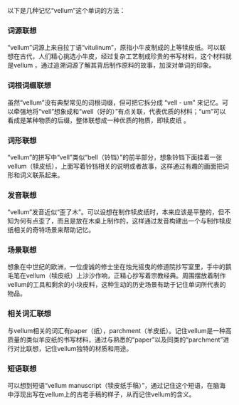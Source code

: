 以下是几种记忆“vellum”这个单词的方法：

### 词源联想
“vellum”词源上来自拉丁语“vitulinum”，原指小牛皮制成的上等犊皮纸。可以联想在古代，人们精心挑选小牛皮，经过复杂工艺制成珍贵的书写材料，这个材料就是vellum ，通过追溯词源了解其背后制作原料的故事，加深对单词的印象。

### 词根词缀联想
虽然“vellum”没有典型常见的词根词缀，但可把它拆分成 “vell - um” 来记忆。可以牵强地将“vell”想象成和“well（好的）”有点关联，代表优质的材料；“um”可以看成是某种物质的后缀，整体联想成一种优质的物质，即犊皮纸 。

### 词形联想
“vellum”的拼写中“vell”类似“bell（铃铛）”的前半部分，想象铃铛下面挂着一张vellum（犊皮纸），上面写着铃铛相关的说明或者故事，这样通过有趣的画面把词形和词义联系起来。

### 发音联想
“vellum”发音近似“歪了木”。可以设想在制作犊皮纸时，本来应该是平整的，但不知为何有点歪了，而且是放在木桌上制作的，这样通过发音构建出一个与制作犊皮纸相关的奇特场景来帮助记忆。

### 场景联想
想象在中世纪的欧洲，一位虔诚的修士坐在烛光摇曳的修道院抄写室里，手中的鹅毛笔在vellum（犊皮纸）上沙沙作响，正精心抄写着宗教经典。周围摆放着制作vellum的工具和剩余的小块皮料，这种生动的历史场景有助于记住单词所代表的物品。

### 相关词汇联想
与vellum相关的词汇有paper（纸），parchment（羊皮纸）。记住vellum是一种高质量的类似羊皮纸的书写材料，通过与熟悉的“paper”以及同类的“parchment”进行对比联想，记住vellum独特的材质和用途。

### 短语联想
可以想到短语“vellum manuscript（犊皮纸手稿）”，通过记住这个短语，在脑海中浮现出写在vellum上的古老手稿的样子，从而记住vellum的含义。 